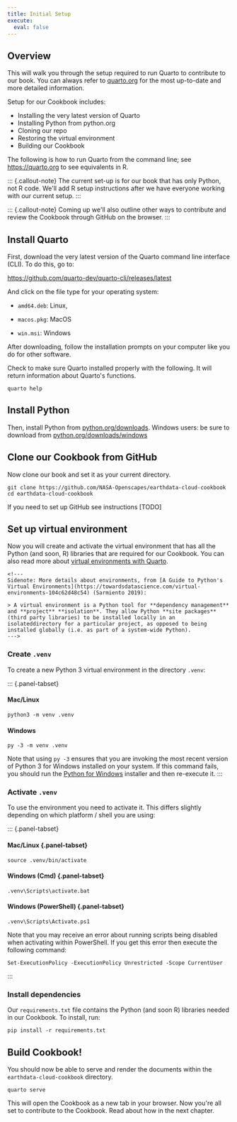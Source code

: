 ```yaml
---
title: Initial Setup
execute:
  eval: false
---
```


## Overview

This will walk you through the setup required to run Quarto to contribute to our book. You can always refer to [quarto.org](https://quarto.org) for the most up-to-date and more detailed information.

Setup for our Cookbook includes:

-   Installing the very latest version of Quarto
-   Installing Python from python.org
-   Cloning our repo
-   Restoring the virtual environment
-   Building our Cookbook

The following is how to run Quarto from the command line; see <https://quarto.org> to see equivalents in R.

::: {.callout-note}
The current set-up is for our book that has only Python, not R code. We'll add R setup instructions after we have everyone working with our current setup.
:::

::: {.callout-note}
Coming up we'll also outline other ways to contribute and review the Cookbook through GitHub on the browser.
:::

## Install Quarto

First, download the very latest version of the Quarto command line interface (CLI). To do this, go to:

<https://github.com/quarto-dev/quarto-cli/releases/latest>

And click on the file type for your operating system:

-   `amd64.deb`: Linux,

-   `macos.pkg`: MacOS

-   `win.msi`: Windows

After downloading, follow the installation prompts on your computer like you do for other software.

Check to make sure Quarto installed properly with the following. It will return information about Quarto's functions.

``` {.bash}
quarto help
```

## Install Python

Then, install Python from [python.org/downloads](https://www.python.org/downloads/). Windows users: be sure to download from [python.org/downloads/windows](https://www.python.org/downloads/windows/)

## Clone our Cookbook from GitHub

Now clone our book and set it as your current directory.

``` {.bash}
git clone https://github.com/NASA-Openscapes/earthdata-cloud-cookbook 
cd earthdata-cloud-cookbook
```

If you need to set up GitHub see instructions [TODO]

## Set up virtual environment

Now you will create and activate the virtual environment that has all the Python (and soon, R) libraries that are required for our Cookbook. You can also read more about [virtual environments with Quarto](https://quarto.org/docs/getting-started/installation.html#virtual-environments).

```{=html}
<!---
Sidenote: More details about environments, from [A Guide to Python's Virtual Environments](https://towardsdatascience.com/virtual-environments-104c62d48c54) (Sarmiento 2019):

> A virtual environment is a Python tool for **dependency management** and **project** **isolation**. They allow Python **site packages** (third party libraries) to be installed locally in an isolateddirectory for a particular project, as opposed to being installed globally (i.e. as part of a system-wide Python).
--->
```
### Create `.venv`

To create a new Python 3 virtual environment in the directory `.venv`:

::: {.panel-tabset}
#### Mac/Linux

``` {.bash}
python3 -m venv .venv
```

#### Windows

``` {.bash}
py -3 -m venv .venv
```

Note that using `py -3` ensures that you are invoking the most recent version of Python 3 for Windows installed on your system. If this command fails, you should run the [Python for Windows](https://www.python.org/downloads/windows/) installer and then re-execute it.
:::

### Activate `.venv`

To use the environment you need to activate it. This differs slightly depending on which platform / shell you are using:

::: {.panel-tabset}
#### Mac/Linux {.panel-tabset}

``` {.bash}
source .venv/bin/activate
```

#### Windows (Cmd) {.panel-tabset}

``` {.bash}
.venv\Scripts\activate.bat
```

#### Windows (PowerShell) {.panel-tabset}

``` {.bash}
.venv\Scripts\Activate.ps1
```

Note that you may receive an error about running scripts being disabled when activating within PowerShell. If you get this error then execute the following command:

``` {.bash}
Set-ExecutionPolicy -ExecutionPolicy Unrestricted -Scope CurrentUser
```
:::

### Install dependencies

Our `requirements.txt` file contains the Python (and soon R) libraries needed in our Cookbook. To install, run:

``` {.bash}
pip install -r requirements.txt
```

## Build Cookbook!

You should now be able to serve and render the documents within the `earthdata-cloud-cookbook` directory.

``` {.bash}
quarto serve
```

This will open the Cookbook as a new tab in your browser. Now you're all set to contribute to the Cookbook. Read about how in the next chapter.
